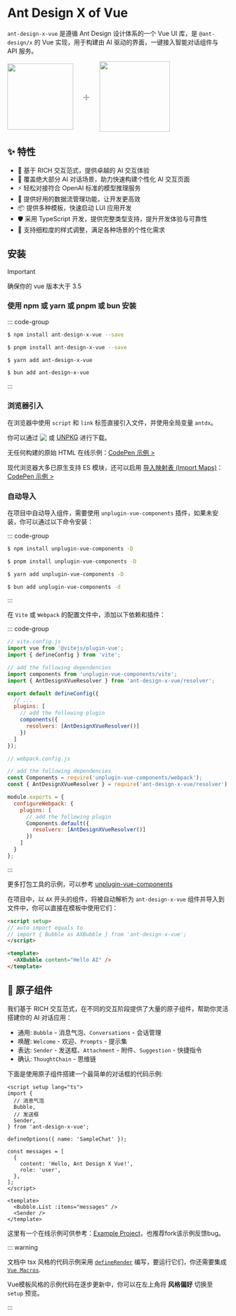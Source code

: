 
# Ant Design X of Vue

`ant-design-x-vue` 是遵循 Ant Design 设计体系的一个 Vue UI 库，是 `@ant-design/x` 的 Vue 实现，用于构建由 AI 驱动的界面，一键接入智能对话组件与 API 服务。

<div style="display: flex; align-items: center; gap: 20px;">
  <img width="150" src="/images/x-logo.svg"/>
  <span style="color: rgb(170, 170, 170); font-size: 30px; use-select: none;">+</span>
  <img width="160" src="/images/vue.svg"/>
</div>

## ✨ 特性

- 🌈 基于 RICH 交互范式，提供卓越的 AI 交互体验
- 🧩 覆盖绝大部分 AI 对话场景，助力快速构建个性化 AI 交互页面
- ⚡ 轻松对接符合 OpenAI 标准的模型推理服务
- 🔄 提供好用的数据流管理功能，让开发更高效
- 📦 提供多种模板，快速启动 LUI 应用开发
- 🛡 采用 TypeScript 开发，提供完整类型支持，提升开发体验与可靠性
- 🎨 支持细粒度的样式调整，满足各种场景的个性化需求

## 安装

> [!IMPORTANT]
> 确保你的 vue 版本大于 3.5

### 使用 npm 或 yarn 或 pnpm 或 bun 安装

::: code-group

```sh [npm]
$ npm install ant-design-x-vue --save
```

```sh [pnpm]
$ pnpm install ant-design-x-vue --save
```

```sh [yarn]
$ yarn add ant-design-x-vue
```

```sh [bun]
$ bun add ant-design-x-vue
```

:::

### 浏览器引入

在浏览器中使用 `script` 和 `link` 标签直接引入文件，并使用全局变量 `antdx`。

<span style="display: flex;gap: 4px;align-items: center;">你可以通过 [![](https://data.jsdelivr.com/v1/package/npm/ant-design-x-vue/badge)](https://www.jsdelivr.com/package/npm/ant-design-x-vue) 或[UNPKG](https://unpkg.com/ant-design-x-vue/dist/)进行下载。</span>

无任何构建的原始 HTML 在线示例：[CodePen 示例 >](https://codepen.io/wzc520pyfm/pen/vEOVQLa)

现代浏览器大多已原生支持 ES 模块，还可以启用 [导入映射表 (Import Maps)](https://caniuse.com/import-maps)：[CodePen 示例 >](https://codepen.io/wzc520pyfm/pen/gbpBQLq)

### 自动导入

在项目中自动导入组件，需要使用 `unplugin-vue-components` 插件，如果未安装，你可以通过以下命令安装：

::: code-group

```sh [npm]
$ npm install unplugin-vue-components -D
```

```sh [pnpm]
$ pnpm install unplugin-vue-components -D
```

```sh [yarn]
$ yarn add unplugin-vue-components -D
```

```sh [bun]
$ bun add unplugin-vue-components -d
```

:::

在 `Vite` 或 `Webpack` 的配置文件中，添加以下依赖和插件：

::: code-group

```js [vite.config.js]
// vite.config.js
import vue from '@vitejs/plugin-vue';
import { defineConfig } from 'vite';

// add the following dependencies
import components from 'unplugin-vue-components/vite';
import { AntDesignXVueResolver } from 'ant-design-x-vue/resolver';

export default defineConfig({
  // ...
  plugins: [
    // add the following plugin
    components({
      resolvers: [AntDesignXVueResolver()]
    })
  ]
});
```

```js [webpack.config.js]
// webpack.config.js

// add the following dependencies
const Components = require('unplugin-vue-components/webpack');
const { AntDesignXVueResolver } = require('ant-design-x-vue/resolver');

module.exports = {
  configureWebpack: {
    plugins: [
      // add the following plugin
      Components.default({
        resolvers: [AntDesignXVueResolver()]
      })
    ]
  }
};
```

:::

更多打包工具的示例，可以参考 [unplugin-vue-components](https://github.com/unplugin/unplugin-vue-components#installation)

在项目中，以 `AX` 开头的组件，将被自动解析为 `ant-design-x-vue` 组件并导入到文件中，你可以直接在模板中使用它们：

```html
<script setup>
// auto import equals to
// import { Bubble as AXBubble } from 'ant-design-x-vue';
</script>

<template>
  <AXBubble content="Hello AI" />
</template>
```



## 🧩 原子组件

我们基于 RICH 交互范式，在不同的交互阶段提供了大量的原子组件，帮助你灵活搭建你的 AI 对话应用：

- 通用: `Bubble` - 消息气泡、`Conversations` - 会话管理
- 唤醒: `Welcome` - 欢迎、`Prompts` - 提示集
- 表达: `Sender` - 发送框、`Attachment` - 附件、`Suggestion` - 快捷指令
- 确认: `ThoughtChain` - 思维链

下面是使用原子组件搭建一个最简单的对话框的代码示例:

```vue
<script setup lang="ts">
import {
  // 消息气泡
  Bubble,
  // 发送框
  Sender,
} from 'ant-design-x-vue';

defineOptions({ name: 'SampleChat' });

const messages = [
  {
    content: 'Hello, Ant Design X Vue!',
    role: 'user',
  },
];
</script>

<template>
  <Bubble.List :items="messages" />
  <Sender />
</template>
```

这里有一个在线示例可供参考：[Example Project](https://stackblitz.com/edit/atgajqmx?file=src%2FDemo.vue)，也推荐fork该示例反馈bug。

::: warning

文档中 tsx 风格的代码示例采用 [`defineRender`](https://vue-macros.dev/zh-CN/macros/define-render.html) 编写，要运行它们，你还需要集成 [`Vue Macros`](https://vue-macros.dev/zh-CN/guide/bundler-integration.html).

Vue模板风格的示例代码在逐步更新中，你可以在左上角将 **风格偏好** 切换至 `setup` 预览。

:::

